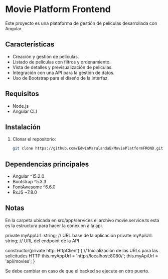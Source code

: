 # Movie Platform Frontend

Este proyecto es una plataforma de gestión de películas desarrollada con Angular.

## Características

- Creación y gestión de películas.
- Listado de películas con filtros y ordenamiento.
- Vista de detalles y previsualización de películas.
- Integración con una API para la gestión de datos.
- Uso de Bootstrap para el diseño de la interfaz.

## Requisitos

- Node.js
- Angular CLI

## Instalación

1. Clonar el repositorio:
   ```bash
   git clone https://github.com/EdwinMarulandaB/MoviePlatformFROND.git
## Dependencias principales
- Angular ^15.2.0
- Bootstrap ^5.3.3
- FontAwesome ^6.6.0
- RxJS ~7.8.0

## Notas
En la carpeta ubicada en src/app/services el archivo movie.service.ts esta es la estructura para hacer la conexion a la api.

private myAppUrl: string; // URL base de la aplicación
  private myApiUrl: string; // URL del endpoint de la API

  constructor(private http: HttpClient) {
    // Inicialización de las URLs para las solicitudes HTTP
    this.myAppUrl = 'http://localhost:8080/';
    this.myApiUrl = 'api/movies';
  }

Se debe cambiar en caso de que el backed se ejecute en otro puerto.
